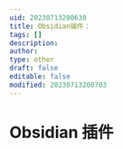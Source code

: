 ```yaml
---
uid: 20230713200630
title: Obsidian插件：
tags: []
description: 
author: 
type: other
draft: false
editable: false
modified: 20230713200703
---
```


# Obsidian 插件
